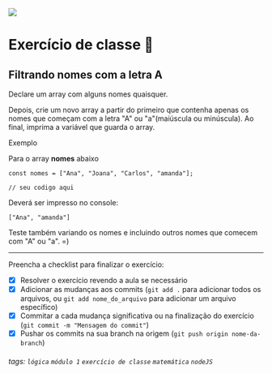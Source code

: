 ![](https://i.imgur.com/xG74tOh.png)

# Exercício de classe 🏫

## Filtrando nomes com a letra A

Declare um array com alguns nomes quaisquer.

Depois, crie um novo array a partir do primeiro que contenha apenas os nomes que começam com a letra "A" ou "a"(maiúscula ou minúscula).
Ao final, imprima a variável que guarda o array.

Exemplo

Para o array **nomes** abaixo
```javascript=
const nomes = ["Ana", "Joana", "Carlos", "amanda"];

// seu codigo aqui
```
Deverá ser impresso no console:
```
["Ana", "amanda"]
```
Teste também variando os nomes e incluindo outros nomes que comecem com "A" ou "a". =)

---

Preencha a checklist para finalizar o exercício:

- [X] Resolver o exercício revendo a aula se necessário
- [X] Adicionar as mudanças aos commits (`git add .` para adicionar todos os arquivos, ou `git add nome_do_arquivo` para adicionar um arquivo específico)
- [X] Commitar a cada mudança significativa ou na finalização do exercício (`git commit -m "Mensagem do commit"`)
- [X] Pushar os commits na sua branch na origem (`git push origin nome-da-branch`)

###### tags: `lógica` `módulo 1` `exercício de classe` `matemática` `nodeJS`
